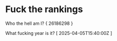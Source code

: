 # Fuck the rankings

Who the hell am I?
{ 26186298 }

What fucking year is it?
[ 2025-04-05T15:40:00Z ]
